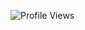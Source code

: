 ![Profile Views](https://komarev.com/ghpvc/?username=Moroxi&color=green&style=flat&label=Profile+Views&abbreviated=true)
